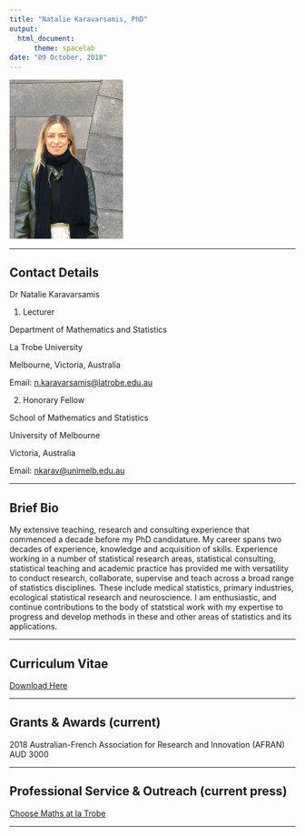 ```yaml
---
title: "Natalie Karavarsamis, PhD"
output: 
  html_document:
      theme: spacelab
date: "09 October, 2018"
---
```


[//]: # (<img src= "https://github.com/natalie-karavarsamis/natalie-karavarsamis.github.io/blob/master/Staff_pic.png?raw=true" style="width: 200px;"/>)

<img src= "https://github.com/natalie-karavarsamis/natalie-karavarsamis.github.io/blob/master/IMG_1726.jpg?raw=true" style="width: 200px;"/>

---

## Contact Details <br> 
Dr Natalie Karavarsamis 

1. Lecturer 

Department of Mathematics and Statistics 

La Trobe University 

Melbourne, Victoria, Australia 

Email: n.karavarsamis@latrobe.edu.au 


2. Honorary Fellow

School of Mathematics and Statistics

University of Melbourne

Victoria, Australia 

Email: nkarav@unimelb.edu.au

---

## Brief Bio
My extensive teaching, research and consulting experience that commenced a decade before my PhD candidature. My career spans two decades of experience, knowledge and acquisition of skills. Experience working in a number of statistical research areas, statistical consulting, statistical teaching and academic practice has provided me with versatility to conduct research, collaborate, supervise and teach across a broad range of statistics disciplines. These include medical statistics, primary industries, ecological statistical research and neuroscience. I am enthusiastic, and continue contributions to the body of statstical work with my expertise to progress and develop methods in these and other areas of statistics and its applications. 

---

## Curriculum Vitae

[Download Here](natalie-karavarsamis.github.io/natalie-karavarsamis-resume.pdf)

---

## Grants & Awards (current)

2018 Australian-French Association for Research and Innovation (AFRAN) AUD 3000

---

## Professional Service & Outreach (current press)

[Choose Maths at la Trobe](natalie-karavarsamis.github.io/CHOOSEMATHS_comes_to_La_Trobe-Intranet.pdf)

---


